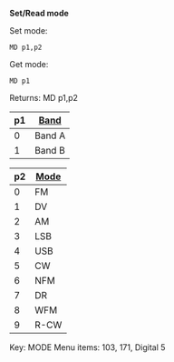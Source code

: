 __Set/Read mode__

Set mode:

	MD p1,p2

Get mode:

	MD p1

Returns: MD p1,p2

| p1  | [Band](/tables/band.md) |
| --- | --- |
| 0 | Band A |
| 1 | Band B |

| p2  | [Mode](/tables/mode.md) |
| --- | --- |
| 0 | FM   |
| 1 | DV   |
| 2 | AM   |
| 3 | LSB  |
| 4 | USB  |
| 5 | CW   |
| 6 | NFM  |
| 7 | DR   |
| 8 | WFM  |
| 9 | R-CW |

Key: MODE
Menu items: 103, 171, Digital 5
